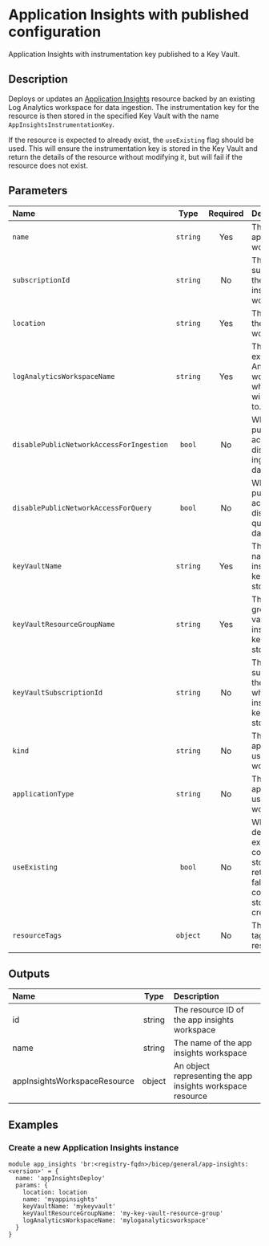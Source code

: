 # Application Insights with published configuration

Application Insights with instrumentation key published to a Key Vault.

## Description

Deploys or updates an [Application Insights](https://learn.microsoft.com/en-us/azure/azure-monitor/app/app-insights-overview) resource backed by an existing Log Analytics workspace for data ingestion. The instrumentation key for the resource is then stored in the specified Key Vault with the name `AppInsightsInstrumentationKey`.

If the resource is expected to already exist, the `useExisting` flag should be used. This will ensure the instrumentation key is stored in the Key Vault and return the details of the resource without modifying it, but will fail if the resource does not exist.

## Parameters

| Name                                     | Type     | Required | Description                                                                                                                                |
| :--------------------------------------- | :------: | :------: | :----------------------------------------------------------------------------------------------------------------------------------------- |
| `name`                                   | `string` | Yes      | The name of the app insights workspace                                                                                                     |
| `subscriptionId`                         | `string` | No       | The subscription of the existing app insights workspace                                                                                    |
| `location`                               | `string` | Yes      | The location of the app insights workspace                                                                                                 |
| `logAnalyticsWorkspaceName`              | `string` | Yes      | The name of the existing Log Analytics workspace which the data will be ingested to.                                                       |
| `disablePublicNetworkAccessForIngestion` | `bool`   | No       | When true, public network access is disabled for ingestion of data.                                                                        |
| `disablePublicNetworkAccessForQuery`     | `bool`   | No       | When true, public network access is disabled for querying of data.                                                                         |
| `keyVaultName`                           | `string` | Yes      | The key vault name where the instrumentation key will be stored                                                                            |
| `keyVaultResourceGroupName`              | `string` | Yes      | The resource group of the key vault where the instrumentation key will be stored                                                           |
| `keyVaultSubscriptionId`                 | `string` | No       | The subscription of the key vault where the instrumentation key will be stored                                                             |
| `kind`                                   | `string` | No       | The kind of application using the workspace                                                                                                |
| `applicationType`                        | `string` | No       | The type of application using the workspace                                                                                                |
| `useExisting`                            | `bool`   | No       | When true, the details of an existing app configuration store will be returned; When false, the app configuration store is created/updated |
| `resourceTags`                           | `object` | No       | The resource tags applied to resources                                                                                                     |

## Outputs

| Name                         | Type   | Description                                                |
| :--------------------------- | :----: | :--------------------------------------------------------- |
| id                           | string | The resource ID of the app insights workspace              |
| name                         | string | The name of the app insights workspace                     |
| appInsightsWorkspaceResource | object | An object representing the app insights workspace resource |

## Examples

### Create a new Application Insights instance

```bicep
module app_insights 'br:<registry-fqdn>/bicep/general/app-insights:<version>' = {
  name: 'appInsightsDeploy'
  params: {
    location: location
    name: 'myappinsights'
    keyVaultName: 'mykeyvault'
    keyVaultResourceGroupName: 'my-key-vault-resource-group'
    logAnalyticsWorkspaceName: 'myloganalyticsworkspace'
  }
}
```
